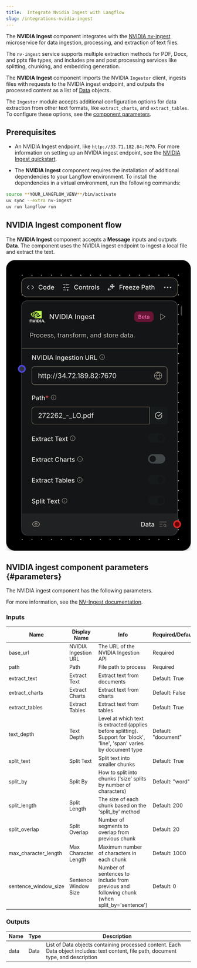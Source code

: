 ```yaml
---
title:  Integrate Nvidia Ingest with Langflow
slug: /integrations-nvidia-ingest
---
```


The **NVIDIA Ingest** component integrates with the [NVIDIA nv-ingest](https://github.com/NVIDIA/nv-ingest) microservice for data ingestion, processing, and extraction of text files.

The `nv-ingest` service supports multiple extraction methods for PDF, Docx, and pptx file types, and includes pre and post processing services like splitting, chunking, and embedding generation.

The **NVIDIA Ingest** component imports the NVIDIA `Ingestor` client, ingests files with requests to the NVIDIA ingest endpoint, and outputs the processed content as a list of [Data](/concepts-objects#data-object) objects.

The `Ingestor` module accepts additional configuration options for data extraction from other text formats, like `extract_charts`, and `extract_tables`. To configure these options, see the [component parameters](/integrations-nvidia-ingest#parameters).

## Prerequisites

* An NVIDIA Ingest endpoint, like `http://33.71.182.84:7670`. For more information on setting up an NVIDIA ingest endpoint, see the [NVIDIA Ingest quickstart](https://github.com/NVIDIA/nv-ingest?tab=readme-ov-file#quickstart).

* The **NVIDIA Ingest** component requires the installation of additional dependencies to your Langflow environment. To install the dependencies in a virtual environment, run the following commands:
```bash
source **YOUR_LANGFLOW_VENV**/bin/activate
uv sync --extra nv-ingest
uv run langflow run
```

## NVIDIA Ingest component flow

The **NVIDIA Ingest** component accepts a **Message** inputs and outputs **Data**. The component uses the NVIDIA ingest endpoint to ingest a local file and extract the text.

![NVIDIA Ingest component flow](nvidia-ingest-component.png)

## NVIDIA ingest component parameters {#parameters}

The NVIDIA ingest component has the following parameters.

For more information, see the [NV-Ingest documentation](https://nvidia.github.io/nv-ingest/user-guide/).

### Inputs

| Name | Display Name | Info | Required/Default |
|------|--------------|------|------------------|
| base_url | NVIDIA Ingestion URL | The URL of the NVIDIA Ingestion API | Required |
| path | Path | File path to process | Required |
| extract_text | Extract Text | Extract text from documents | Default: True |
| extract_charts | Extract Charts | Extract text from charts | Default: False |
| extract_tables | Extract Tables | Extract text from tables | Default: True |
| text_depth | Text Depth | Level at which text is extracted (applies before splitting). Support for 'block', 'line', 'span' varies by document type | Default: "document" |
| split_text | Split Text | Split text into smaller chunks | Default: True |
| split_by | Split By | How to split into chunks ('size' splits by number of characters) | Default: "word" |
| split_length | Split Length | The size of each chunk based on the 'split_by' method | Default: 200 |
| split_overlap | Split Overlap | Number of segments to overlap from previous chunk | Default: 20 |
| max_character_length | Max Character Length | Maximum number of characters in each chunk | Default: 1000 |
| sentence_window_size | Sentence Window Size | Number of sentences to include from previous and following chunk (when split_by='sentence') | Default: 0 |

### Outputs

| Name | Type | Description |
|------|------|-------------|
| data | Data | List of Data objects containing processed content. Each Data object includes: text content, file path, document type, and description |

